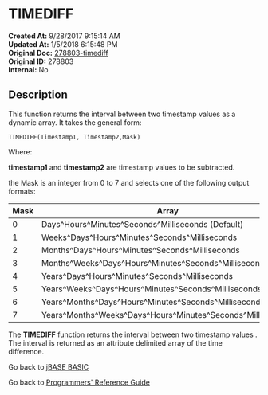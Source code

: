 # TIMEDIFF

**Created At:** 9/28/2017 9:15:14 AM  
**Updated At:** 1/5/2018 6:15:48 PM  
**Original Doc:** [278803-timediff](https://docs.jbase.com/36868-jbase-basic/278803-timediff)  
**Original ID:** 278803  
**Internal:** No  

## Description

This function returns the interval between two timestamp values as a dynamic array. It takes the general form:

```
TIMEDIFF(Timestamp1, Timestamp2,Mask)
```

Where:

**timestamp1** and **timestamp2** are timestamp values to be subtracted.

the Mask is an integer from 0 to 7 and selects one of the following output formats:

| Mask | Array |
| --- | --- |
| 0 | Days^Hours^Minutes^Seconds^Milliseconds (Default) |
| 1 | Weeks^Days^Hours^Minutes^Seconds^Milliseconds |
| 2 | Months^Days^Hours^Minutes^Seconds^Milliseconds |
| 3 | Months^Weeks^Days^Hours^Minutes^Seconds^Milliseconds |
| 4 | Years^Days^Hours^Minutes^Seconds^Milliseconds |
| 5 | Years^Weeks^Days^Hours^Minutes^Seconds^Milliseconds |
| 6 | Years^Months^Days^Hours^Minutes^Seconds^Milliseconds |
| 7 | Years^Months^Weeks^Days^Hours^Minutes^Seconds^Milliseconds |

The **TIMEDIFF** function returns the interval between two timestamp values . The interval is returned as an attribute delimited array of the time difference.

Go back to [jBASE BASIC](./../README.md)

Go back to [Programmers' Reference Guide](./../../reference-guides/jbc/README.md)

  
<PageFooter />
